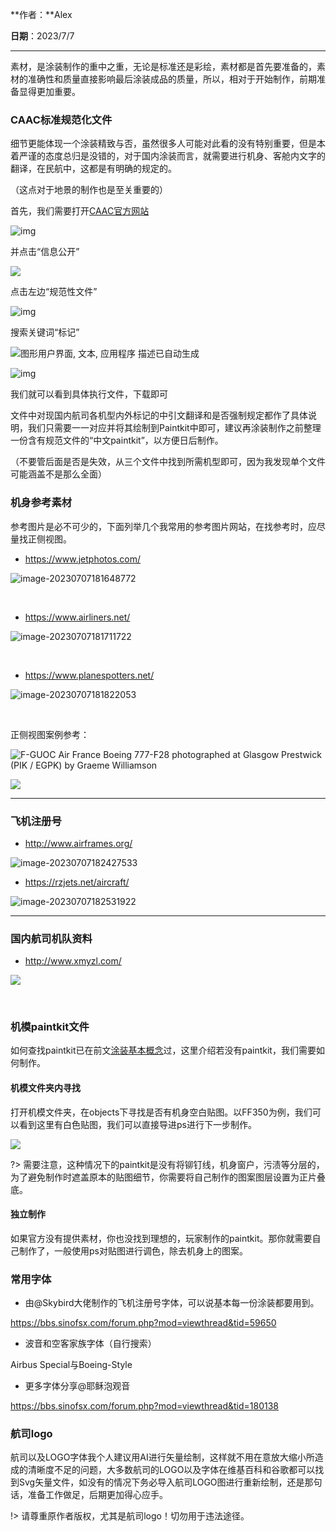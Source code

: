 **作者：**Alex

**日期**：2023/7/7

---

素材，是涂装制作的重中之重，无论是标准还是彩绘，素材都是首先要准备的，素材的准确性和质量直接影响最后涂装成品的质量，所以，相对于开始制作，前期准备显得更加重要。

### CAAC标准规范化文件

细节更能体现一个涂装精致与否，虽然很多人可能对此看的没有特别重要，但是本着严谨的态度总归是没错的，对于国内涂装而言，就需要进行机身、客舱内文字的翻译，在民航中，这都是有明确的规定的。

（这点对于地景的制作也是至关重要的）

首先，我们需要打开[CAAC官方网站](http://www.caac.gov.cn/index.html)

![img](https://bu.dusays.com/2023/07/25/64bf4731405bf.png)

并点击“信息公开”

 ![](https://bu.dusays.com/2023/07/25/64bf472cd854b.png)

 

 

 

点击左边“规范性文件”

![img](https://bu.dusays.com/2023/07/25/64bf472cd854b.png)

搜索关键词“标记”

![图形用户界面, 文本, 应用程序  描述已自动生成](https://bu.dusays.com/2023/07/25/64bf472b18f3b.png)

 

![img](https://bu.dusays.com/2023/07/25/64bf4729b12e0.png)

我们就可以看到具体执行文件，下载即可

文件中对现国内航司各机型内外标记的中引文翻译和是否强制规定都作了具体说明，我们只需要一一对应并将其绘制到Paintkit中即可，建议再涂装制作之前整理一份含有规范文件的“中文paintkit”，以方便日后制作。

（不要管后面是否是失效，从三个文件中找到所需机型即可，因为我发现单个文件可能涵盖不是那么全面）

 

### 机身参考素材

参考图片是必不可少的，下面列举几个我常用的参考图片网站，在找参考时，应尽量找正侧视图。

- https://www.jetphotos.com/ 

![image-20230707181648772](https://bu.dusays.com/2023/07/25/64bf4729b12e0.png)

<br>

- https://www.airliners.net/ 

![image-20230707181711722](https://bu.dusays.com/2023/07/25/64bf4727bc061.png)

<br>

- https://www.planespotters.net/ 

![image-20230707181822053](https://bu.dusays.com/2023/07/25/64bf472556de0.png)

<br>

正侧视图案例参考：

![F-GUOC Air France Boeing 777-F28 photographed at Glasgow Prestwick (PIK / EGPK) by Graeme Williamson](https://bu.dusays.com/2023/07/25/64bf4721981e4.jpg)

![](https://bu.dusays.com/2023/07/25/64bf471f4b318.jpg)

---



### 飞机注册号

- http://www.airframes.org/

![image-20230707182427533](https://bu.dusays.com/2023/07/25/64bf470c0318d.png)

- https://rzjets.net/aircraft/

 ![image-20230707182531922](https://bu.dusays.com/2023/07/25/64bf470a312c4.png)

---

### 国内航司机队资料

- http://www.xmyzl.com/

![](https://bu.dusays.com/2023/07/25/64bf470893ded.png)

<br>

### 机模paintkit文件
如何查找paintkit已在前文[涂装基本概念](https://uniqueworkss.github.io/#/cn/livery/livery_1?id=_22寻找模板)过，这里介绍若没有paintkit，我们需要如何制作。

#### 机模文件夹内寻找
打开机模文件夹，在objects下寻找是否有机身空白贴图。以FF350为例，我们可以看到这里有白色贴图，我们可以直接导进ps进行下一步制作。

![](https://bu.dusays.com/2023/07/25/64bf46ea88fc8.png)

?> 需要注意，这种情况下的paintkit是没有将铆钉线，机身窗户，污渍等分层的，为了避免制作时遮盖原本的贴图细节，你需要将自己制作的图案图层设置为正片叠底。

#### 独立制作

如果官方没有提供素材，你也没找到理想的，玩家制作的paintkit。那你就需要自己制作了，一般使用ps对贴图进行调色，除去机身上的图案。

### 常用字体

- 由@Skybird大佬制作的飞机注册号字体，可以说基本每一份涂装都要用到。

https://bbs.sinofsx.com/forum.php?mod=viewthread&tid=59650

- 波音和空客家族字体（自行搜索）

Airbus Special与Boeing-Style

- 更多字体分享@耶稣泡观音

https://bbs.sinofsx.com/forum.php?mod=viewthread&tid=180138

### 航司logo

航司以及LOGO字体我个人建议用AI进行矢量绘制，这样就不用在意放大缩小所造成的清晰度不足的问题，大多数航司的LOGO以及字体在维基百科和谷歌都可以找到Svg矢量文件，如没有的情况下务必导入航司LOGO图进行重新绘制，还是那句话，准备工作做足，后期更加得心应手。

!> 请尊重原作者版权，尤其是航司logo！切勿用于违法途径。